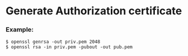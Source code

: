 # Generate Authorization certificate

### Example:

```
$ openssl genrsa -out priv.pem 2048
$ openssl rsa -in priv.pem -pubout -out pub.pem
```